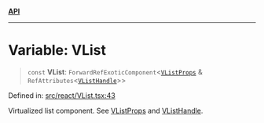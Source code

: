 [**API**](../../API.md)

***

# Variable: VList

> `const` **VList**: `ForwardRefExoticComponent`\<[`VListProps`](../interfaces/VListProps.md) & `RefAttributes`\<[`VListHandle`](../interfaces/VListHandle.md)\>\>

Defined in: [src/react/VList.tsx:43](https://github.com/inokawa/virtua/blob/9beb70eb109c037ab86ea839e5f119e979768d35/src/react/VList.tsx#L43)

Virtualized list component. See [VListProps](../interfaces/VListProps.md) and [VListHandle](../interfaces/VListHandle.md).
